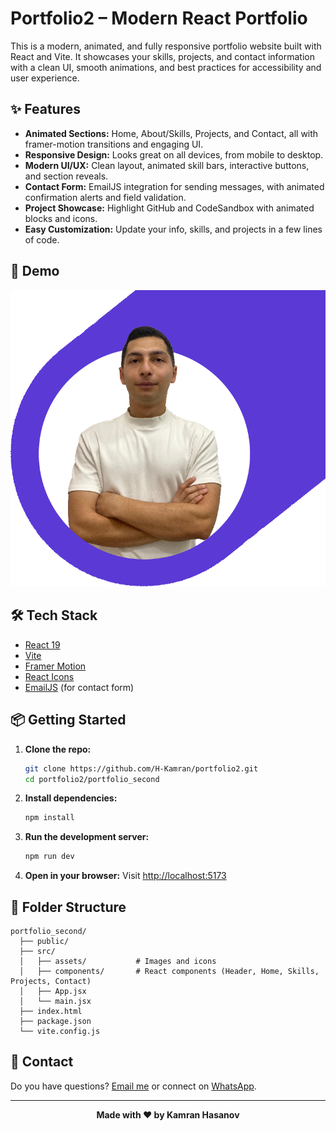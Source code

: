 # Portfolio2 – Modern React Portfolio

This is a modern, animated, and fully responsive portfolio website built with React and Vite. It showcases your skills, projects, and contact information with a clean UI, smooth animations, and best practices for accessibility and user experience.

## ✨ Features
- **Animated Sections:** Home, About/Skills, Projects, and Contact, all with framer-motion transitions and engaging UI.
- **Responsive Design:** Looks great on all devices, from mobile to desktop.
- **Modern UI/UX:** Clean layout, animated skill bars, interactive buttons, and section reveals.
- **Contact Form:** EmailJS integration for sending messages, with animated confirmation alerts and field validation.
- **Project Showcase:** Highlight GitHub and CodeSandbox with animated blocks and icons.
- **Easy Customization:** Update your info, skills, and projects in a few lines of code.

## 🚀 Demo
![Portfolio Demo Screenshot](portfolio_second/src/assets/img.png)

## 🛠️ Tech Stack
- [React 19](https://react.dev/)
- [Vite](https://vitejs.dev/)
- [Framer Motion](https://www.framer.com/motion/)
- [React Icons](https://react-icons.github.io/react-icons/)
- [EmailJS](https://www.emailjs.com/) (for contact form)

## 📦 Getting Started

1. **Clone the repo:**
   ```bash
   git clone https://github.com/H-Kamran/portfolio2.git
   cd portfolio2/portfolio_second
   ```
2. **Install dependencies:**
   ```bash
   npm install
   ```
3. **Run the development server:**
   ```bash
   npm run dev
   ```
4. **Open in your browser:**
   Visit [http://localhost:5173](http://localhost:5173)


## 📂 Folder Structure
```
portfolio_second/
  ├── public/
  ├── src/
  │   ├── assets/           # Images and icons
  │   ├── components/       # React components (Header, Home, Skills, Projects, Contact)
  │   ├── App.jsx
  │   └── main.jsx
  ├── index.html
  ├── package.json
  └── vite.config.js
```

## 📧 Contact
Do you have questions? [Email me](mailto:khesenov4444@gmail.com) or connect on [WhatsApp](https://wa.me/994553845188).

---

<p align="center">
  <b>Made with ❤️ by Kamran Hasanov</b>
</p>
